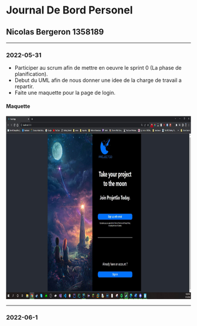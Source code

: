 # Journal De Bord Personel

## Nicolas Bergeron 1358189

---

### 2022-05-31
- Participer au scrum afin de mettre en oeuvre le sprint 0 (La phase de planification).<br>
- Debut du UML afin de nous donner une idee de la charge de travail a repartir.<br>
- Faite une maquette pour la page de login.<br>

#### Maquette
<img src="Image\image_journal_Nicolas\Login.JPG" width="900" height="500" alt="Login">

---

### 2022-06-1
